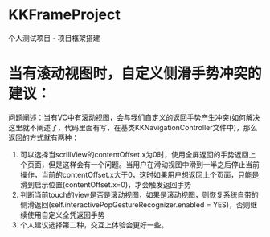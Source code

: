 # KKFrameProject
个人测试项目 - 项目框架搭建

# 当有滚动视图时，自定义侧滑手势冲突的建议：
问题阐述：当有VC中有滚动视图，会与我们自定义的返回手势产生冲突(如何解决这里就不阐述了，代码里面有写，在基类KKNavigationController文件中)，那么返回的方式就有两种：
1. 可以选择当scrillView的contentOffset.x为0时，使用全屏返回的手势返回上个页面，但是这样会有一个问题。当用户在滑动视图中滑到一半之后停止当前操作，当前的contentOffset.x大于0，这时如果用户想返回上个页面，只能是滑到启示位置(contentOffset.x=0)，才会触发返回手势
2. 判断当前touch的view是否是滚动视图，如果是滚动视图，则恢复系统自带的侧滑返回(self.interactivePopGestureRecognizer.enabled = YES)，否则继续使用自定义全凭返回手势
3. 个人建议选择第二种，交互上体验会更好一些。
